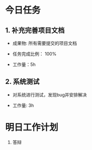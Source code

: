 # 今日任务

## 1. 补充完善项目文档
- 成果物: 所有需要提交的项目文档  

- 任务完成比例： 100%

- 工作量：5h

## 2. 系统测试

- 对系统进行测试，发现bug并安排解决

- 工作量: 3h

# 明日工作计划

1. 答辩